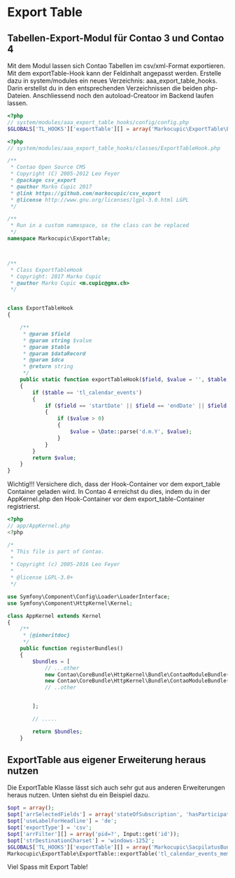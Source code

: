 # Export Table

## Tabellen-Export-Modul für Contao 3 und Contao 4

Mit dem Modul lassen sich Contao Tabellen im csv/xml-Format exportieren. Mit dem exportTable-Hook kann der Feldinhalt angepasst werden.
Erstelle dazu in system/modules ein neues Verzeichnis: aaa_export_table_hooks. Darin erstellst du in den entsprechenden Verzeichnissen die beiden php-Dateien. Anschliessend noch den autoload-Creatoor im Backend laufen lassen.
```php
<?php
// system/modules/aaa_export_table_hooks/config/config.php
$GLOBALS['TL_HOOKS']['exportTable'][] = array('Markocupic\ExportTable\ExportTableHook', 'exportTableHook');

```

```php
<?php
// system/modules/aaa_export_table_hooks/classes/ExportTableHook.php

/**
 * Contao Open Source CMS
 * Copyright (C) 2005-2012 Leo Feyer
 * @package csv_export
 * @author Marko Cupic 2017
 * @link https://github.com/markocupic/csv_export
 * @license http://www.gnu.org/licenses/lgpl-3.0.html LGPL
 */

/**
 * Run in a custom namespace, so the class can be replaced
 */
namespace Markocupic\ExportTable;



/**
 * Class ExportTableHook
 * Copyright: 2017 Marko Cupic
 * @author Marko Cupic <m.cupic@gmx.ch>
 */


class ExportTableHook
{

    /**
     * @param $field
     * @param string $value
     * @param $table
     * @param $dataRecord
     * @param $dca
     * @return string
     */
    public static function exportTableHook($field, $value = '', $table, $dataRecord, $dca)
    {
        if ($table == 'tl_calendar_events')
        {
            if ($field == 'startDate' || $field == 'endDate' || $field == 'tstamp')
            {
                if ($value > 0)
                {
                    $value = \Date::parse('d.m.Y', $value);
                }
            }
        }
        return $value;
    }
}

```

Wichtig!!!
Versichere dich, dass der Hook-Container vor dem export_table Container geladen wird. In Contao 4 erreichst du dies, indem du in der AppKernel.php den Hook-Container vor dem export_table-Container registrierst.


```php
<?php
// app/AppKernel.php
<?php

/*
 * This file is part of Contao.
 *
 * Copyright (c) 2005-2016 Leo Feyer
 *
 * @license LGPL-3.0+
 */

use Symfony\Component\Config\Loader\LoaderInterface;
use Symfony\Component\HttpKernel\Kernel;

class AppKernel extends Kernel
{
    /**
     * {@inheritdoc}
     */
    public function registerBundles()
    {
        $bundles = [
            // ...other
            new Contao\CoreBundle\HttpKernel\Bundle\ContaoModuleBundle(('aaa_export_table_hooks'), $this->getRootDir()),
            new Contao\CoreBundle\HttpKernel\Bundle\ContaoModuleBundle(('export_table'), $this->getRootDir()),
            // ..other


        ];

        // .....

        return $bundles;
    }

```

## ExportTable aus eigener Erweiterung heraus nutzen
Die ExportTable Klasse lässt sich auch sehr gut aus anderen Erweiterungen heraus nutzen. Unten siehst du ein Beispiel dazu.

```php
$opt = array();
$opt['arrSelectedFields'] = array('stateOfSubscription', 'hasParticipated', 'addedOn', 'eventName', 'firstname', 'lastname', 'sacMemberId', 'gender', 'street', 'postal', 'city', 'phone', 'email', 'dateOfBirth');
$opt['useLabelForHeadline'] = 'de';
$opt['exportType'] = 'csv';
$opt['arrFilter'][] = array('pid=?', Input::get('id'));
$opt['strDestinationCharset'] = 'windows-1252';
$GLOBALS['TL_HOOKS']['exportTable'][] = array('Markocupic\SacpilatusBundle\CalendarKurse', 'exportRegistrationListHook');
Markocupic\ExportTable\ExportTable::exportTable('tl_calendar_events_member', $opt);
```


Viel Spass mit Export Table!

